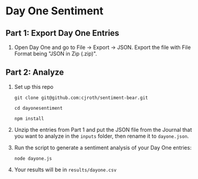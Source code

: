 # Day One Sentiment

## Part 1: Export Day One Entries

1. Open Day One and go to File -> Export -> JSON. Export the file with File Format being "JSON in Zip (.zip)".

## Part 2: Analyze

1. Set up this repo

    `git clone git@github.com:cjroth/sentiment-bear.git`

    `cd dayonesentiment`

    `npm install`

2. Unzip the entries from Part 1 and put the JSON file from the Journal that you want to analyze in the `inputs` folder, then rename it to `dayone.json`.

2. Run the script to generate a sentiment analysis of your Day One entries:

    `node dayone.js`

3. Your results will be in `results/dayone.csv`
